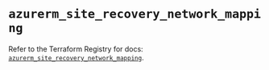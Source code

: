 # `azurerm_site_recovery_network_mapping`

Refer to the Terraform Registry for docs: [`azurerm_site_recovery_network_mapping`](https://registry.terraform.io/providers/hashicorp/azurerm/3.102.0/docs/resources/site_recovery_network_mapping).
